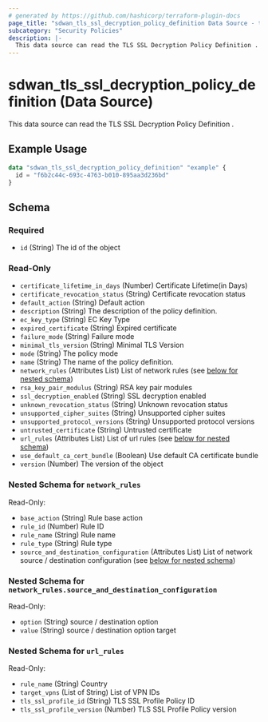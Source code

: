 ```yaml
---
# generated by https://github.com/hashicorp/terraform-plugin-docs
page_title: "sdwan_tls_ssl_decryption_policy_definition Data Source - terraform-provider-sdwan"
subcategory: "Security Policies"
description: |-
  This data source can read the TLS SSL Decryption Policy Definition .
---
```


# sdwan_tls_ssl_decryption_policy_definition (Data Source)

This data source can read the TLS SSL Decryption Policy Definition .

## Example Usage

```terraform
data "sdwan_tls_ssl_decryption_policy_definition" "example" {
  id = "f6b2c44c-693c-4763-b010-895aa3d236bd"
}
```

<!-- schema generated by tfplugindocs -->
## Schema

### Required

- `id` (String) The id of the object

### Read-Only

- `certificate_lifetime_in_days` (Number) Certificate Lifetime(in Days)
- `certificate_revocation_status` (String) Certificate revocation status
- `default_action` (String) Default action
- `description` (String) The description of the policy definition.
- `ec_key_type` (String) EC Key Type
- `expired_certificate` (String) Expired certificate
- `failure_mode` (String) Failure mode
- `minimal_tls_version` (String) Minimal TLS Version
- `mode` (String) The policy mode
- `name` (String) The name of the policy definition.
- `network_rules` (Attributes List) List of network rules (see [below for nested schema](#nestedatt--network_rules))
- `rsa_key_pair_modulus` (String) RSA key pair modules
- `ssl_decryption_enabled` (String) SSL decryption enabled
- `unknown_revocation_status` (String) Unknown revocation status
- `unsupported_cipher_suites` (String) Unsupported cipher suites
- `unsupported_protocol_versions` (String) Unsupported protocol versions
- `untrusted_certificate` (String) Untrusted certificate
- `url_rules` (Attributes List) List of url rules (see [below for nested schema](#nestedatt--url_rules))
- `use_default_ca_cert_bundle` (Boolean) Use default CA certificate bundle
- `version` (Number) The version of the object

<a id="nestedatt--network_rules"></a>
### Nested Schema for `network_rules`

Read-Only:

- `base_action` (String) Rule base action
- `rule_id` (Number) Rule ID
- `rule_name` (String) Rule name
- `rule_type` (String) Rule type
- `source_and_destination_configuration` (Attributes List) List of network source / destination configuration (see [below for nested schema](#nestedatt--network_rules--source_and_destination_configuration))

<a id="nestedatt--network_rules--source_and_destination_configuration"></a>
### Nested Schema for `network_rules.source_and_destination_configuration`

Read-Only:

- `option` (String) source / destination option
- `value` (String) source / destination option target



<a id="nestedatt--url_rules"></a>
### Nested Schema for `url_rules`

Read-Only:

- `rule_name` (String) Country
- `target_vpns` (List of String) List of VPN IDs
- `tls_ssl_profile_id` (String) TLS SSL Profile Policy ID
- `tls_ssl_profile_version` (Number) TLS SSL Profile Policy version
